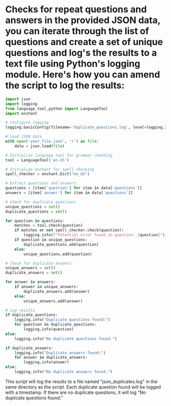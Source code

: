 # Checks for repeat questions and answers in the provided JSON data, you can iterate through the list of questions and create a set of unique questions and log's the results to a text file using Python's logging module. Here's how you can amend the script to log the results:

```python
import json
import logging
from language_tool_python import LanguageTool
import enchant

# Configure logging
logging.basicConfig(filename='duplicate_questions.log', level=logging.INFO, format='%(asctime)s - %(message)s')

# Load JSON data
with open('your_file.json', 'r') as file:
    data = json.load(file)

# Initialize language tool for grammar checking
tool = LanguageTool('en-US')

# Initialize enchant for spell checking
spell_checker = enchant.Dict("en_US")

# Extract questions and answers
questions = [item['question'] for item in data['questions']]
answers = [item['answer'] for item in data['questions']]

# Check for duplicate questions
unique_questions = set()
duplicate_questions = set()

for question in questions:
    matches = tool.check(question)
    if matches or not spell_checker.check(question):
        logging.info(f"Potential error found in question: {question}")
    if question in unique_questions:
        duplicate_questions.add(question)
    else:
        unique_questions.add(question)

# Check for duplicate answers
unique_answers = set()
duplicate_answers = set()

for answer in answers:
    if answer in unique_answers:
        duplicate_answers.add(answer)
    else:
        unique_answers.add(answer)

# Log results
if duplicate_questions:
    logging.info("Duplicate questions found:")
    for question in duplicate_questions:
        logging.info(question)
else:
    logging.info("No duplicate questions found.")

if duplicate_answers:
    logging.info("Duplicate answers found:")
    for answer in duplicate_answers:
        logging.info(answer)
else:
    logging.info("No duplicate answers found.")

```

This script will log the results to a file named "json_duplicates.log" in the same directory as the script. Each duplicate question found will be logged with a timestamp. If there are no duplicate questions, it will log "No duplicate questions found."